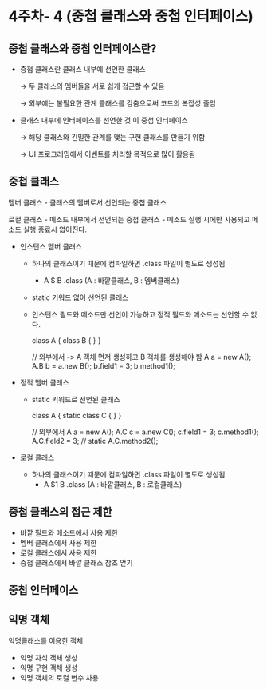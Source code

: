 # 4주차- 4 (중첩 클래스와 중첩 인터페이스)

## 중첩 클래스와 중첩 인터페이스란?

- 중첩 클래스란 클래스 내부에 선언한 클래스

    → 두 클래스의 멤버들을 서로 쉽게 접근할 수 있음 

    → 외부에는 불필요한 관계 클래스를 감춤으로써 코드의 복잡성 줄임 

- 클래스 내부에 인터페이스를 선언한 것 이 중첩 인터페이스

    → 해당 클래스와 긴밀한 관계를 맺는 구현 클래스를 만들기 위함

    → UI 프로그래밍에서 이벤트를 처리할 목적으로 많이 활용됨

## 중첩 클래스

멤버 클래스 - 클래스의 멤버로서 선언되는 중첩 클래스

로컬 클래스 - 메소드 내부에서 선언되는 중첩 클래스 - 메소드 실행 시에만 사용되고 메소드 실행 종료시 없어진다. 

- 인스턴스 멤버 클래스
    - 하나의 클래스이기 때문에 컴파일하면 .class 파일이 별도로 생성됨
        - A $ B .class (A : 바깥클래스, B : 멤버클래스)
    - static 키워드 없이 선언된 클래스
    - 인스턴스 필드와 메소드만 선언이 가능하고 정적 필드와 메소드는 선언할 수 없다.

        class A {
        	class B {
        	}
        }
        
        // 외부에서 -> A 객체 먼저 생성하고 B 객체를 생성해야 함 
        A a = new A();
        A.B b = a.new B();
        b.field1 = 3;
        b.method1();

- 정적 멤버 클래스
    - static 키워드로 선언된 클래스

        class A {
        	static class C {
        	}
        }
        
        // 외부에서 
        A a = new A();
        A.C c = a.new C();
        c.field1 = 3;
        c.method1();
        A.C.field2 = 3; // static 
        A.C.method2();

- 로컬 클래스
    - 하나의 클래스이기 때문에 컴파일하면 .class 파일이 별도로 생성됨
        - A $1 B .class (A : 바깥클래스, B : 로컬클래스)

## 중첩 클래스의 접근 제한

- 바깥 필드와 메소드에서 사용 제한
- 멤버 클래스에서 사용 제한
- 로컬 클래스에서 사용 제한
- 중첩 클래스에서 바깥 클래스 참조 얻기

## 중첩 인터페이스

## 익명 객체

익명클래스를 이용한 객체 

- 익명 자식 객체 생성
- 익명 구현 객체 생성
- 익명 객체의 로컬 변수 사용
